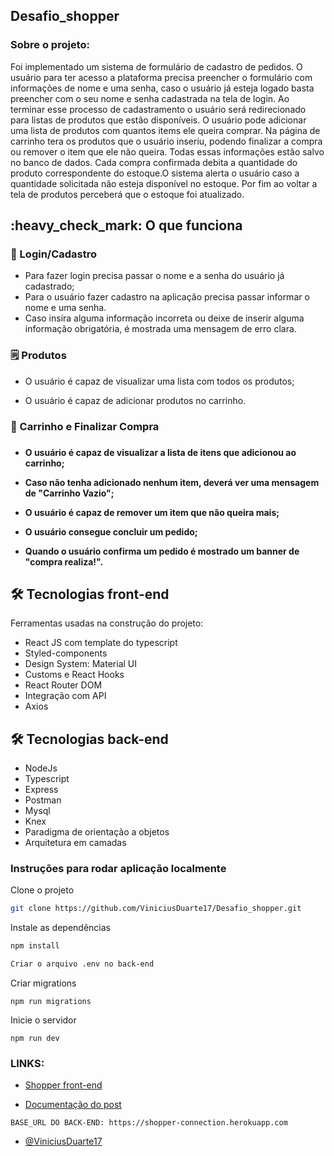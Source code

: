 ## Desafio_shopper

### Sobre o projeto:

Foi implementado um sistema de formulário de cadastro de pedidos. O usuário para ter acesso a plataforma precisa preencher o formulário com informações de nome e uma senha, caso o usuário já esteja logado basta preencher com o seu nome e senha cadastrada na tela de login. Ao terminar esse processo de cadastramento o usuário será redirecionado para listas de produtos que estão disponíveis. O usuário pode adicionar uma lista de produtos com quantos items ele queira comprar. Na página de carrinho tera os produtos que o usuário inseriu, podendo finalizar a compra ou remover o item que ele não queira. Todas essas informações estão salvo no banco de dados. Cada compra confirmada debita a quantidade do produto correspondente do estoque.O sistema alerta o usuário caso a quantidade solicitada não esteja disponível no
estoque. Por fim ao voltar a tela de produtos perceberá que o estoque foi atualizado.


<h2 id="funciona">:heavy_check_mark: O que funciona</h2>

<h3> 👤 Login/Cadastro</h3>

* Para fazer login precisa passar o nome e a senha do usuário já cadastrado;
* Para o usuário fazer cadastro na aplicação precisa passar informar o nome e uma senha.
* Caso insira alguma informação incorreta ou deixe de inserir alguma informação obrigatória, é mostrada uma mensagem de erro clara.

<h3>🗒️ Produtos</h3>

* O usuário é capaz de visualizar uma lista com todos os produtos;

* O usuário é capaz de adicionar produtos no carrinho.

<h3>🛒 Carrinho e Finalizar Compra<h3> 

<h4>

* O usuário é capaz de visualizar a lista de itens que adicionou ao carrinho;

* Caso não tenha adicionado nenhum item, deverá ver uma mensagem de "Carrinho Vazio";

* O usuário é capaz de remover um item que não queira mais;

* O usuário consegue concluir um pedido;

* Quando o usuário confirma um pedido é mostrado um banner de "compra realiza!".
</h4>

<h2> 🛠 Tecnologias front-end </h2>

Ferramentas usadas na construção do projeto:

* React JS com template do typescript
* Styled-components
* Design System: Material UI
* Customs e React Hooks
* React Router DOM
* Integração com API
* Axios

<h2> 🛠 Tecnologias back-end </h2>

* NodeJs
* Typescript
* Express
* Postman
* Mysql
* Knex
* Paradigma de orientação a objetos
* Arquitetura em camadas


 ### Instruções para rodar aplicação localmente
 
 Clone o projeto

```bash
git clone https://github.com/ViniciusDuarte17/Desafio_shopper.git
```
Instale as dependências

```bash
npm install
```

```bash
Criar o arquivo .env no back-end
```

Criar migrations

```
npm run migrations
```
Inicie o servidor

```
npm run dev 
```


 ### LINKS:
 
 * [Shopper front-end](https://dynamic-treacle-61ca72.netlify.app/)

 * [Documentação do post](https://documenter.getpostman.com/view/19713876/2s83zpL1WR)

```
BASE_URL DO BACK-END: https://shopper-connection.herokuapp.com
```

- [@ViniciusDuarte17](https://github.com/ViniciusDuarte17)
